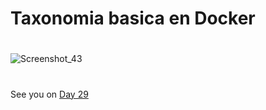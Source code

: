 



# Taxonomia basica en Docker 

#
#


![Screenshot_43](https://user-images.githubusercontent.com/96561825/173251290-68ae3aec-7eb9-4311-9ed3-fcd1afef4194.png)











#
#
#
#
#


See you on [Day 29](day29.md)
